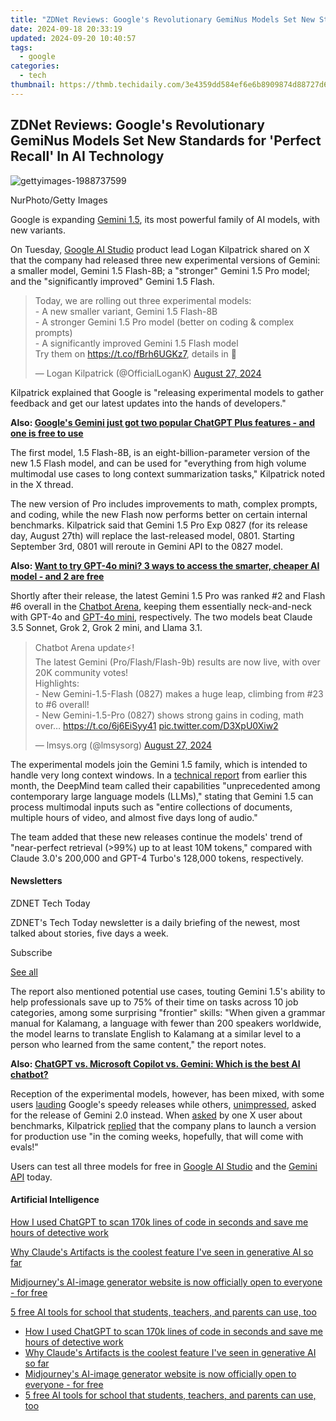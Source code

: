 ```yaml
---
title: "ZDNet Reviews: Google's Revolutionary GemiNus Models Set New Standards for 'Perfect Recall' In AI Technology"
date: 2024-09-18 20:33:19
updated: 2024-09-20 10:40:57
tags:
  - google
categories:
  - tech
thumbnail: https://thmb.techidaily.com/3e4359dd584ef6e6b8909874d88727d66b87bd9dc8bc7dbf15b341990bd1a4b9.jpg
---
```


## ZDNet Reviews: Google's Revolutionary GemiNus Models Set New Standards for 'Perfect Recall' In AI Technology

![gettyimages-1988737599](https://www.zdnet.com/a/img/resize/f1bbf4fbee06be514d767c188234b456d9eaa3b2/2024/08/28/4a48117b-ecdf-4196-a768-8b6c23b72111/gettyimages-1988737599.jpg?auto=webp&width=1280)

NurPhoto/Getty Images

Google is expanding [Gemini 1.5](https://www.zdnet.com/article/what-is-google-gemini/), its most powerful family of AI models, with new variants. 

On Tuesday, [Google AI Studio](https://www.zdnet.com/article/google-makes-gemini-pro-available-in-ai-studio-vertex-ai-tools/) product lead Logan Kilpatrick shared on X that the company had released three new experimental versions of Gemini: a smaller model, Gemini 1.5 Flash-8B; a "stronger" Gemini 1.5 Pro model; and the "significantly improved" Gemini 1.5 Flash.

> Today, we are rolling out three experimental models:  
> \- A new smaller variant, Gemini 1.5 Flash-8B  
> \- A stronger Gemini 1.5 Pro model (better on coding & complex prompts)  
> \- A significantly improved Gemini 1.5 Flash model  
> Try them on <https://t.co/fBrh6UGKz7>, details in 🧵
> 
> — Logan Kilpatrick (@OfficialLoganK) [August 27, 2024](https://twitter.com/OfficialLoganK/status/1828480081574142227?ref%5Fsrc=twsrc^tfw)

Kilpatrick explained that Google is "releasing experimental models to gather feedback and get our latest updates into the hands of developers." 

**Also: [Google's Gemini just got two popular ChatGPT Plus features - and one is free to use](https://www.zdnet.com/article/googles-gemini-just-got-two-popular-chatgpt-plus-features-and-one-is-free-to-use/)**

The first model, 1.5 Flash-8B, is an eight-billion-parameter version of the new 1.5 Flash model, and can be used for "everything from high volume multimodal use cases to long context summarization tasks," Kilpatrick noted in the X thread. 

The new version of Pro includes improvements to math, complex prompts, and coding, while the new Flash now performs better on certain internal benchmarks. Kilpatrick said that Gemini 1.5 Pro Exp 0827 (for its release day, August 27th) will replace the last-released model, 0801\. Starting September 3rd, 0801 will reroute in Gemini API to the 0827 model. 

**Also: [Want to try GPT-4o mini? 3 ways to access the smarter, cheaper AI model - and 2 are free](https://www.zdnet.com/article/want-to-try-gpt-4o-mini-3-ways-to-access-the-smarter-cheaper-ai-model-and-2-are-free/)**

Shortly after their release, the latest Gemini 1.5 Pro was ranked #2 and Flash #6 overall in the [Chatbot Arena](https://x.com/lmsysorg/status/1828506835370065994), keeping them essentially neck-and-neck with GPT-4o and [GPT-4o mini](https://www.zdnet.com/article/want-to-try-gpt-4o-mini-3-ways-to-access-the-smarter-cheaper-ai-model-and-2-are-free/), respectively. The two models beat Claude 3.5 Sonnet, Grok 2, Grok 2 mini, and Llama 3.1\. 

> Chatbot Arena update⚡!  
> The latest Gemini (Pro/Flash/Flash-9b) results are now live, with over 20K community votes!  
> Highlights:  
> \- New Gemini-1.5-Flash (0827) makes a huge leap, climbing from #23 to #6 overall!  
> \- New Gemini-1.5-Pro (0827) shows strong gains in coding, math over… <https://t.co/6j6EiSyy41> [pic.twitter.com/D3XpU0Xiw2](https://t.co/D3XpU0Xiw2)
> 
> — lmsys.org (@lmsysorg) [August 27, 2024](https://twitter.com/lmsysorg/status/1828506835370065994?ref%5Fsrc=twsrc^tfw)

The experimental models join the Gemini 1.5 family, which is intended to handle very long context windows. In a [technical report](https://arxiv.org/pdf/2403.05530) from earlier this month, the DeepMind team called their capabilities "unprecedented among contemporary large language models (LLMs)," stating that Gemini 1.5 can process multimodal inputs such as "entire collections of documents, multiple hours of video, and almost five days long of audio."

The team added that these new releases continue the models' trend of "near-perfect retrieval (>99%) up to at least 10M tokens," compared with Claude 3.0's 200,000 and GPT-4 Turbo's 128,000 tokens, respectively. 

#### Newsletters

ZDNET Tech Today

ZDNET's Tech Today newsletter is a daily briefing of the newest, most talked about stories, five days a week.

 Subscribe

[See all](https://www.zdnet.com/newsletters/)

The report also mentioned potential use cases, touting Gemini 1.5's ability to help professionals save up to 75% of their time on tasks across 10 job categories, among some surprising "frontier" skills: "When given a grammar manual for Kalamang, a language with fewer than 200 speakers worldwide, the model learns to translate English to Kalamang at a similar level to a person who learned from the same content," the report notes. 

**Also: [ChatGPT vs. Microsoft Copilot vs. Gemini: Which is the best AI chatbot?](https://www.zdnet.com/article/chatgpt-vs-microsoft-copilot-vs-gemini-which-is-the-best-ai-chatbot/)**

Reception of the experimental models, however, has been mixed, with some users [lauding](https://twitter.com/minchoi/status/1828481764848754717) Google's speedy releases while others, [unimpressed](https://twitter.com/Marco%5FPinnisi/status/1828510825574965345), asked for the release of Gemini 2.0 instead. When [asked](https://twitter.com/occamsbulldog/status/1828498247339642935) by one X user about benchmarks, Kilpatrick [replied](https://twitter.com/OfficialLoganK/status/1828498599359238345) that the company plans to launch a version for production use "in the coming weeks, hopefully, that will come with evals!"

Users can test all three models for free in [Google AI Studio](https://t.co/fBrh6UGKz7) and the [Gemini API](https://discuss.ai.google.dev/c/gemini-api/4) today. 

#### Artificial Intelligence

[How I used ChatGPT to scan 170k lines of code in seconds and save me hours of detective work](https://www.zdnet.com/article/how-i-used-chatgpt-to-scan-170k-lines-of-code-in-seconds-and-save-me-hours-of-detective-work/ "How I used ChatGPT to scan 170k lines of code in seconds and save me hours of detective work")

[Why Claude's Artifacts is the coolest feature I've seen in generative AI so far](https://www.zdnet.com/article/why-claudes-artifacts-is-the-coolest-feature-ive-seen-in-generative-ai-so-far/ "Why Claude's Artifacts is the coolest feature I've seen in generative AI so far")

[Midjourney's AI-image generator website is now officially open to everyone - for free](https://www.zdnet.com/article/midjourneys-ai-image-generator-website-is-now-officially-open-to-everyone/ "Midjourney's AI-image generator website is now officially open to everyone - for free")

[5 free AI tools for school that students, teachers, and parents can use, too](https://www.zdnet.com/article/5-free-ai-tools-for-school-that-students-teachers-and-parents-can-use-too/ "5 free AI tools for school that students, teachers, and parents can use, too")

* [How I used ChatGPT to scan 170k lines of code in seconds and save me hours of detective work](https://www.zdnet.com/article/how-i-used-chatgpt-to-scan-170k-lines-of-code-in-seconds-and-save-me-hours-of-detective-work/ "How I used ChatGPT to scan 170k lines of code in seconds and save me hours of detective work")
* [Why Claude's Artifacts is the coolest feature I've seen in generative AI so far](https://www.zdnet.com/article/why-claudes-artifacts-is-the-coolest-feature-ive-seen-in-generative-ai-so-far/ "Why Claude's Artifacts is the coolest feature I've seen in generative AI so far")
* [Midjourney's AI-image generator website is now officially open to everyone - for free](https://www.zdnet.com/article/midjourneys-ai-image-generator-website-is-now-officially-open-to-everyone/ "Midjourney's AI-image generator website is now officially open to everyone - for free")
* [5 free AI tools for school that students, teachers, and parents can use, too](https://www.zdnet.com/article/5-free-ai-tools-for-school-that-students-teachers-and-parents-can-use-too/ "5 free AI tools for school that students, teachers, and parents can use, too")

<ins class="adsbygoogle"
     style="display:block"
     data-ad-format="autorelaxed"
     data-ad-client="ca-pub-7571918770474297"
     data-ad-slot="1223367746"></ins>



<ins class="adsbygoogle"
     style="display:block"
     data-ad-client="ca-pub-7571918770474297"
     data-ad-slot="8358498916"
     data-ad-format="auto"
     data-full-width-responsive="true"></ins>
